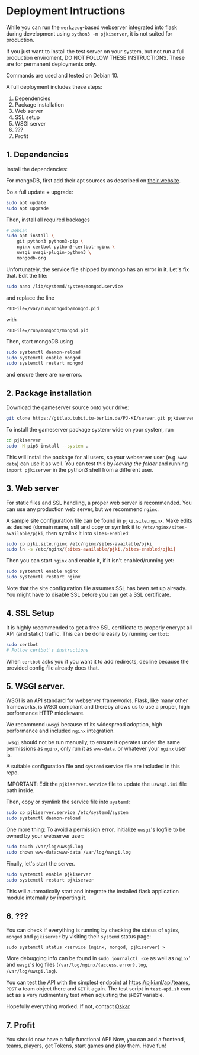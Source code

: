 Deployment Intructions
======================

While you can run the `werkzeug`-based webserver integrated into flask during
development using `python3 -m pjkiserver`, it is not suited for production.

If you just want to install the test server on your system, but not run a full
production enviroment, DO NOT FOLLOW THESE INSTRUCTIONS. These are for
permanent deployments only.

Commands are used and tested on Debian 10.

A full deployment includes these steps:

1. Dependencies
2. Package installation
3. Web server
4. SSL setup
5. WSGI server
6. ???
7. Profit

## 1. Dependencies

Install the dependencies:

For mongoDB, first add their apt sources as described on
[their website](https://docs.mongodb.com/manual/tutorial/install-mongodb-on-debian/).

Do a full update + upgrade:
```bash
sudo apt update
sudo apt upgrade
```

Then, install all required backages
```bash
# Debian
sudo apt install \
	git python3 python3-pip \
	nginx certbot python3-certbot-nginx \
	uwsgi uwsgi-plugin-python3 \
	mongodb-org
```

Unfortunately, the service file shipped by mongo has an error in it. Let's fix
that. Edit the file:
```bash
sudo nano /lib/systemd/system/mongod.service
```
and replace the line
```
PIDFile=/var/run/mongodb/mongod.pid
```
with
```
PIDFile=/run/mongodb/mongod.pid
```

Then, start mongoDB using
```bash
sudo systemctl daemon-reload
sudo systemctl enable mongod
sudo systemctl restart mongod
```
and ensure there are no errors.

## 2. Package installation

Download the gameserver source onto your drive:
```bash
git clone https://gitlab.tubit.tu-berlin.de/PJ-KI/server.git pjkiserver
```

To install the gameserver package system-wide on your system, run
```bash
cd pjkiserver
sudo -H pip3 install --system .
```
This will install the package for all users, so your webserver user (e.g.
`www-data`) can use it as well. You can test this by *leaving the folder* and
running `import pjkiserver` in the python3 shell from a different user.

## 3. Web server

For static files and SSL handling, a proper web server is recommended. You can
use any production web server, but we recommend `nginx`.

A sample site configuration file can be found in `pjki.site.nginx`. Make edits
as desired (domain name, ssl) and copy or symlink it to
`/etc/nginx/sites-available/pjki`, then symlink it into `sites-enabled`:
```bash
sudo cp pjki.site.nginx /etc/nginx/sites-available/pjki
sudo ln -s /etc/nginx/{sites-available/pjki,/sites-enabled/pjki}
```
Then you can start `nginx` and enable it, if it isn't enabled/running yet:
```bash
sudo systemctl enable nginx
sudo systemctl restart nginx
```
Note that the site configuration file assumes SSL has been set up already. You
might have to disable SSL before you can get a SSL certificate.

## 4. SSL Setup

It is highly recommended to get a free SSL certificate to properly encrypt all
API (and static) traffic. This can be done easily by running `certbot`:
```bash
sudo certbot
# Follow certbot's instructions
```
When `certbot` asks you if you want it to add redirects, decline because the
provided config file already does that.

## 5. WSGI server.

WSGI is an API standard for webserver frameworks. Flask, like many other
frameworks, is WSGI compliant and thereby allows us to use a proper, high
performance HTTP middleware.

We recommend `uwsgi` because of its widespread adoption, high performance and
included `nginx` integration.

`uwsgi` should not be run manually, to ensure it operates under the same
permissions as `nginx`, only run it as `www-data`, or whatever your `nginx`
user is.

A suitable configuration file and `systemd` service file are included in this
repo.

IMPORTANT: Edit the `pjkiserver.service` file to update the `uswsgi.ini` file
path inside.

Then, copy or symlink the service file into `systemd`:
```bash
sudo cp pjkiserver.service /etc/systemd/system
sudo systemctl daemon-reload
```
One more thing: To avoid a permission error, initialize `uwsgi`'s logfile to be
owned by your webserver user:
```bash
sudo touch /var/log/uwsgi.log
sudo chown www-data:www-data /var/log/uwsgi.log
```
Finally, let's start the server.
```bash
sudo systemctl enable pjkiserver
sudo systemctl restart pjkiserver
```
This will automatically start and integrate the installed flask application
module internally by importing it.

## 6. ???

You can check if everything is running by checking the status of `nginx`,
`mongod` and `pjkiserver` by visiting their `systemd` status page:
```
sudo systemctl status <service (nginx, mongod, pjkiserver) >
```
More debugging info can be found in `sudo journalctl -xe` as well as `nginx`'
and `uwsgi`'s log files (`/var/log/nginx/{access,error}.log`,
`/var/log/uwsgi.log`).

You can test the API with the simplest endpoint at <https://pjki.ml/api/teams>,
`POST` a team object there and `GET` it again. The test script in `test-api.sh`
can act as a very rudimentary test when adjusting the `$HOST` variable.

Hopefully everything worked. If not, contact
[Oskar](mailto:&#119;&#105;&#110;&#107;&#101;&#108;&#115;&#64;&#99;&#97;&#109;&#112;&#117;&#115;&#46;&#116;&#117;&#45;&#98;&#101;&#114;&#108;&#105;&#110;&#46;&#100;&#101;)

## 7. Profit

You should now have a fully functional API! Now, you can add a frontend, teams,
players, get Tokens, start games and play them. Have fun!
